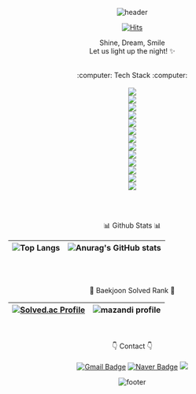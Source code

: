 <div align = center>

![header](https://capsule-render.vercel.app/api?type=waving&color=0066cc&height=180&text=👋😎&fontSize=40)

[![Hits](https://hits.seeyoufarm.com/api/count/incr/badge.svg?url=https%3A%2F%2Fgithub.com%2Fgjbae1212%2Fhit-counter&count_bg=%230066CC&title_bg=%23555555&icon=&icon_color=%23E7E7E7&title=👀&edge_flat=true)](https://hits.seeyoufarm.com)

Shine, Dream, Smile </br>
Let us light up the night! :sparkles: </br>

<br/>
:computer: Tech Stack :computer: <br/><br/>
<img src="https://img.shields.io/badge/HTML5-E34F26?style=flat-square&logo=HTML5&logoColor=white"/></br>
<img src="https://img.shields.io/badge/Firebase-FFCA28?style=flat-square&logo=Firebase&logoColor=white"/></br>
<img src="https://img.shields.io/badge/JavaScript-F7DF1E?style=flat-square&logo=JavaScript&logoColor=white"/></br>
<img src="https://img.shields.io/badge/Android Studio-3DDC84?style=flat-square&logo=Android Studio&logoColor=white"/></br>
<img src="https://img.shields.io/badge/Vue.js-4FC08D?style=flat-square&logo=Vue.js&logoColor=white"/></br>
<img src="https://img.shields.io/badge/Spring-6DB33F?style=flat-square&logo=Spring&logoColor=white"/></br>
<img src="https://img.shields.io/badge/Spring Boot-6DB33F?style=flat-square&logo=Spring Boot&logoColor=white"/></br>
<img src="https://img.shields.io/badge/Node.js-339933?style=flat-square&logo=Node.js&logoColor=white"/></br>
<img src="https://img.shields.io/badge/MySQL-4479A1?style=flat-square&logo=MySQL&logoColor=white"/></br>
<img src="https://img.shields.io/badge/Java-007396?style=flat-square&logo=Java&logoColor=white"/></br>
<img src="https://img.shields.io/badge/CSS3-1572B6?style=flat-square&logo=CSS3&logoColor=white"/></br>
<img src="https://img.shields.io/badge/C++-00599C?style=flat-square&logo=C++&logoColor=white"/></br>
<img src="https://img.shields.io/badge/Amazon AWS-232F3E?style=flat-square&logo=Amazon AWS&logoColor=white"/></br>

<br/><br/>

:bar_chart: Github Stats :bar_chart:

|![Top Langs](https://github-readme-stats.vercel.app/api/top-langs/?username=jangyejoo&layout=compact&theme=radical)|![Anurag's GitHub stats](https://github-readme-stats.vercel.app/api?username=jangyejoo&show_icons=true&theme=radical)|
|-|-|

<br/><br/>

🏅 Baekjoon Solved Rank 🏅

|[![Solved.ac Profile](http://mazassumnida.wtf/api/v2/generate_badge?boj=abcdq12345)](https://solved.ac/abcdq12345/)|![mazandi profile](http://mazandi.herokuapp.com/api?handle=abcdq12345&theme=warm)|
|-|-|

<br/><br/>
 👇 Contact 👇 <br/><br/>
[![Gmail Badge](https://img.shields.io/badge/Gmail-d14836?style=flat-square&logo=Gmail&logoColor=white&link=mailto:jyj01068662778@gmail.com)](mailto:jyj01068662778@gmail.com)
[![Naver Badge](https://img.shields.io/badge/Naver-03C75A?style=flat-square&logo=Naver&logoColor=white&link=mailto:abcdq12345@naver.com)](mailto:abcdq12345@naver.com)
<a href="https://www.instagram.com/su______ic/" target="_blank"><img src="https://img.shields.io/badge/Instagram-E4405F?style=flat-square&logo=Instagram&logoColor=white"/></a>


![footer](https://capsule-render.vercel.app/api?type=waving&color=0066cc&section=footer&height=180)


</div>
